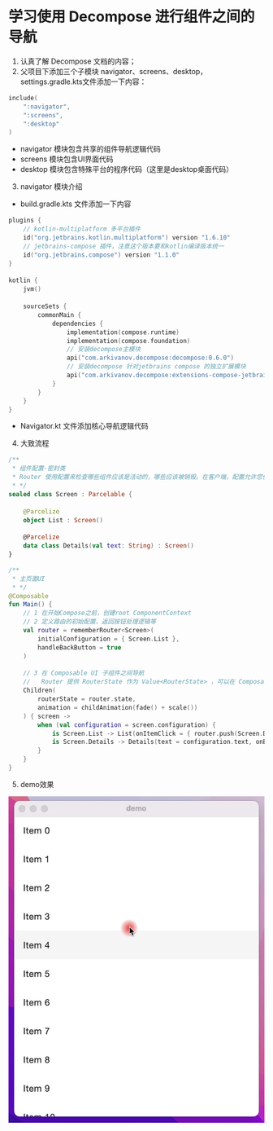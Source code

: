 # 学习使用 Decompose 进行组件之间的导航

1. 认真了解 Decompose 文档的内容；
2. 父项目下添加三个子模块 navigator、screens、desktop，settings.gradle.kts文件添加一下内容：

```kotlin
include(
    ":navigator",
    ":screens",
    ":desktop"
)
```

- navigator 模块包含共享的组件导航逻辑代码
- screens 模块包含UI界面代码
- desktop 模块包含特殊平台的程序代码（这里是desktop桌面代码）

3. navigator 模块介绍

- build.gradle.kts 文件添加一下内容

```kotlin
plugins {
    // kotlin-multiplatform 多平台插件
    id("org.jetbrains.kotlin.multiplatform") version "1.6.10"
    // jetbrains-compose 插件，注意这个版本要和kotlin编译版本统一
    id("org.jetbrains.compose") version "1.1.0"
}

kotlin {
    jvm()

    sourceSets {
        commonMain {
            dependencies {
                implementation(compose.runtime)
                implementation(compose.foundation)
                // 安装decompose主模块
                api("com.arkivanov.decompose:decompose:0.6.0")
                // 安装decompose 针对jetbrains compose 的独立扩展模块
                api("com.arkivanov.decompose:extensions-compose-jetbrains:0.6.0")
            }
        }
    }
}
```

- Navigator.kt 文件添加核心导航逻辑代码

4. 大致流程

```kotlin
/**
 * 组件配置-密封类
 * Router 使用配置来检查哪些组件应该是活动的，哪些应该被销毁。在客户端，配置允许您使用适当的输入参数来实例化组件。
 * */
sealed class Screen : Parcelable {

    @Parcelize
    object List : Screen()

    @Parcelize
    data class Details(val text: String) : Screen()
}
```

```kotlin
/**
 * 主页面UI
 * */
@Composable
fun Main() {
    // 1 在开始Compose之前，创建root ComponentContext
    // 2 定义路由的初始配置、返回按钮处理逻辑等
    val router = rememberRouter<Screen>(
        initialConfiguration = { Screen.List },
        handleBackButton = true
    )

    // 3 在 Composable UI 子组件之间导航
    //   Router 提供 RouterState 作为 Value<RouterState> ，可以在 Composable 组件中观察到。这使得跟随 Router 切换 child Composable 组件成为可能。
    Children(
        routerState = router.state,
        animation = childAnimation(fade() + scale())
    ) { screen ->
        when (val configuration = screen.configuration) {
            is Screen.List -> List(onItemClick = { router.push(Screen.Details(text = it)) })
            is Screen.Details -> Details(text = configuration.text, onBack = router::pop)
        }
    }
}
```

5. demo效果

![navigation-demo](img/navigation-demo.gif)
